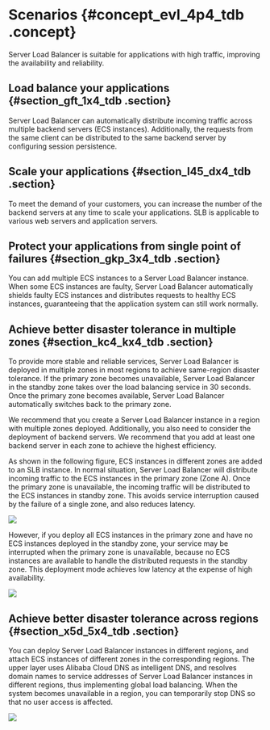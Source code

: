 # Scenarios {#concept_evl_4p4_tdb .concept}

Server Load Balancer is suitable for applications with high traffic, improving the availability and reliability.

## Load balance your applications {#section_gft_1x4_tdb .section}

Server Load Balancer can automatically distribute incoming traffic across multiple backend servers \(ECS instances\). Additionally, the requests from the same client can be distributed to the same backend server by configuring session persistence.

## **Scale your applications** {#section_l45_dx4_tdb .section}

To meet the demand of your customers, you can increase the number of the backend servers at any time to scale your applications. SLB is applicable to various web servers and application servers.

## Protect your applications from single point of failures {#section_gkp_3x4_tdb .section}

You can add multiple ECS instances to a Server Load Balancer instance. When some ECS instances are faulty, Server Load Balancer automatically shields faulty ECS instances and distributes requests to healthy ECS instances, guaranteeing that the application system can still work normally.

## Achieve better disaster tolerance in multiple zones {#section_kc4_kx4_tdb .section}

To provide more stable and reliable services, Server Load Balancer is deployed in multiple zones in most regions to achieve same-region disaster tolerance. If the primary zone becomes unavailable, Server Load Balancer in the standby zone takes over the load balancing service in 30 seconds. Once the primary zone becomes available, Server Load Balancer automatically switches back to the primary zone.

We recommend that you create a Server Load Balancer instance in a region with multiple zones deployed. Additionally, you also need to consider the deployment of backend servers. We recommend that you add at least one backend server in each zone to achieve the highest efficiency.

As shown in the following figure, ECS instances in different zones are added to an SLB instance. In normal situation, Server Load Balancer will distribute incoming traffic to the ECS instances in the primary zone \(Zone A\). Once the primary zone is unavailable, the incoming traffic will be distributed to the ECS instances in standby zone. This avoids service interruption caused by the failure of a single zone, and also reduces latency.

![](http://static-aliyun-doc.oss-cn-hangzhou.aliyuncs.com/assets/img/4094/1541401484947_en-US.png)

However, if you deploy all ECS instances in the primary zone and have no ECS instances deployed in the standby zone, your service may be interrupted when the primary zone is unavailable, because no ECS instances are available to handle the distributed requests in the standby zone. This deployment mode achieves low latency at the expense of high availability.

![](http://static-aliyun-doc.oss-cn-hangzhou.aliyuncs.com/assets/img/4094/1541401484948_en-US.png)

## Achieve better disaster tolerance across regions {#section_x5d_5x4_tdb .section}

You can deploy Server Load Balancer instances in different regions, and attach ECS instances of different zones in the corresponding regions. The upper layer uses Alibaba Cloud DNS as intelligent DNS, and resolves domain names to service addresses of Server Load Balancer instances in different regions, thus implementing global load balancing. When the system becomes unavailable in a region, you can temporarily stop DNS so that no user access is affected.

![](http://static-aliyun-doc.oss-cn-hangzhou.aliyuncs.com/assets/img/4094/1541401484949_en-US.png)

